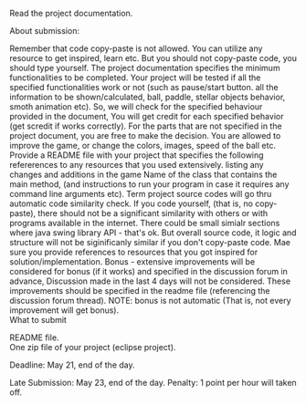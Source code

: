 Read the project documentation.



About submission:



Remember that code copy-paste is not allowed. You can utilize any resource to get inspired, learn etc. But you should not copy-paste code, you should type yourself.
The project documentation specifies the minimum functionalities to be completed. Your project will be tested if all the specified functionalities work or not (such as pause/start button. all the information to be shown/calculated, ball, paddle, stellar objects behavior, smoth animation etc). So, we will check for the specified behaviour provided in the document, You will get credit for each specified behavior (get scredit if works correctly).
For the parts that are not specified in the project document, you are free to make the decision.
You are allowed to improve the game, or change the colors, images, speed of the ball etc. 
Provide a README file with your project that specifies the following
refererences to any resources that you used extensively. 
listing any changes and additions in the game
Name of the class that contains the main method, (and instructions to run your program in case it requires any command line arguments etc).
Term project source codes will go thru automatic code similarity check. If you code yourself, (that is, no copy-paste),  there should not be a significant similarity with others or with programs available in the internet.  There could be small simialr sections where java swing library API - that's ok. But overall source code, it logic and structure will not be siginificanly similar if you don't copy-paste code. Mae sure you provide references to resources that you got inspired for solution/implementation.
Bonus - extensive improvements will be considered for bonus (if it works) and specified in the discussion forum in advance, Discussion made in the last 4 days will not be considered. These improvements should be specified in the readme file (referencing the discussion forum thread). NOTE: bonus is not automatic (That is, not every improvement will get bonus).  
What to submit



 README file.  
One zip file of your project (eclipse project). 




Deadline: May 21, end of the day.

Late Submission: May 23, end of the day. Penalty: 1 point per hour will taken off.
